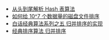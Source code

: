 ##
- [从头到尾解析 Hash 表算法](http://blog.csdn.net/v_JULY_v/article/details/6256463)
- [如何给 10^7 个数据量的磁盘文件排序](http://blog.csdn.net/v_JULY_v/article/details/6451990)
- [白话经典算法系列之五 归并排序的实现](http://blog.csdn.net/v_JULY_v/article/details/6451990)
- [经典排序算法 归并排序](http://www.cnblogs.com/kkun/archive/2011/11/23/merge_sort.html)